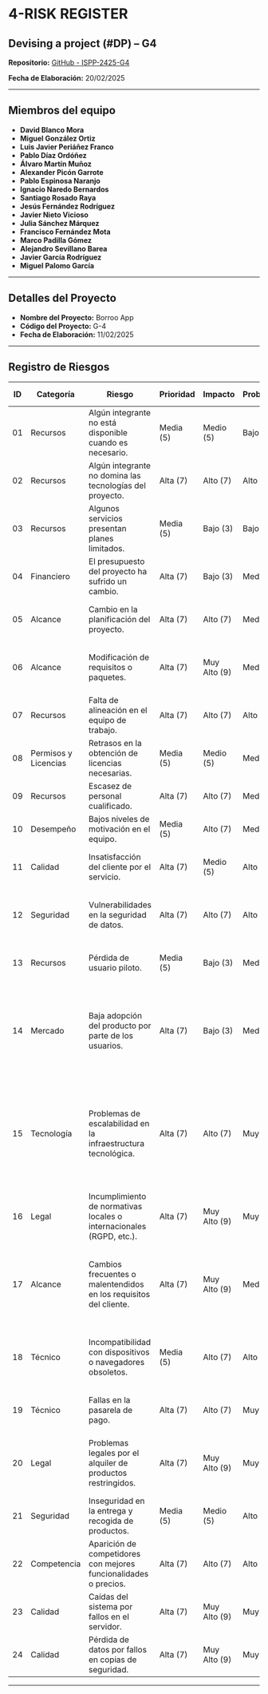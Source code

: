 # 4-RISK REGISTER

## Devising a project (#DP) – G4

**Repositorio:** [GitHub - ISPP-2425-G4](https://github.com/ISPP-2425-G4/)

**Fecha de Elaboración:** 20/02/2025

---

## Miembros del equipo

- **David Blanco Mora**
- **Miguel González Ortiz**
- **Luis Javier Periáñez Franco**
- **Pablo Díaz Ordóñez**
- **Álvaro Martín Muñoz**
- **Alexander Picón Garrote**
- **Pablo Espinosa Naranjo**
- **Ignacio Naredo Bernardos**
- **Santiago Rosado Raya**
- **Jesús Fernández Rodríguez**
- **Javier Nieto Vicioso**
- **Julia Sánchez Márquez**
- **Francisco Fernández Mota**
- **Marco Padilla Gómez**
- **Alejandro Sevillano Barea**
- **Javier García Rodríguez**
- **Miguel Palomo García**

---

## Detalles del Proyecto

- **Nombre del Proyecto:** Borroo App
- **Código del Proyecto:** G-4
- **Fecha de Elaboración:** 11/02/2025

---

## Registro de Riesgos

| ID | Categoría | Riesgo | Prioridad | Impacto | Probabilidad | Interesado (Fuente) | Responsables | Plan de Contingencia |
|----|-----------|--------|-----------|---------|-------------|---------------------|--------------|----------------------|
| 01 | Recursos | Algún integrante no está disponible cuando es necesario. | Media (5) | Medio (5) | Bajo (3) | Equipo de trabajo | Gestor de proyecto | Reasignar tareas o cambiar planificación. |
| 02 | Recursos | Algún integrante no domina las tecnologías del proyecto. | Alta (7) | Alto (7) | Alto (7) | Equipo de trabajo | Gestor de proyecto | Acceder a manuales y tutoriales de uso. |
| 03 | Recursos | Algunos servicios presentan planes limitados. | Media (5) | Bajo (3) | Bajo (3) | Cliente | Gestor de proyecto | Usar otros servicios similares. |
| 04 | Financiero | El presupuesto del proyecto ha sufrido un cambio. | Alta (7) | Bajo (3) | Medio (5) | Cliente y equipo de trabajo | Gestor de proyecto | Ajustar los recursos al presupuesto establecido. |
| 05 | Alcance | Cambio en la planificación del proyecto. | Alta (7) | Alto (7) | Medio (5) | Cliente | Gestor de proyecto | Planificar de nuevo lo afectado por el cambio. |
| 06 | Alcance | Modificación de requisitos o paquetes. | Alta (7) | Muy Alto (9) | Medio (5) | Cliente y equipo de trabajo | Gestor de proyecto | Rehacer paquetes de trabajo y reasignar tareas. |
| 07 | Recursos | Falta de alineación en el equipo de trabajo. | Alta (7) | Alto (7) | Alto (7) | Gestor de Proyecto y equipo de trabajo | Gestor de proyecto | Fomentar comunicación efectiva. |
| 08 | Permisos y Licencias | Retrasos en la obtención de licencias necesarias. | Media (5) | Medio (5) | Medio (5) | Equipo de trabajo | Gestor de proyecto | Plantear alternativas y adaptarse al cambio. |
| 09 | Recursos | Escasez de personal cualificado. | Alta (7) | Alto (7) | Medio (5) | Equipo de trabajo | Gestor de proyecto | Proporcionar cursos y enseñanzas. |
| 10 | Desempeño | Bajos niveles de motivación en el equipo. | Media (5) | Alto (7) | Medio (5) | Equipo de trabajo | Gestor de proyecto | Colaborar y ayudar al equipo. |
| 11 | Calidad | Insatisfacción del cliente por el servicio. | Alta (7) | Medio (5) | Alto (7) | Cliente | Gestor de proyecto | Estudiar requisitos y actualizar el producto. |
| 12 | Seguridad | Vulnerabilidades en la seguridad de datos. | Alta (7) | Alto (7) | Alto (7) | Cliente | Equipo de desarrollo | Aplicar métodos de seguridad en los puntos vulnerables. |
| 13 | Recursos | Pérdida de usuario piloto. | Media (5) | Bajo (3) | Medio (5) | Equipo de trabajo | Gestor de proyecto | Buscar y reemplazar por un nuevo usuario piloto. |
| 14 | Mercado | Baja adopción del producto por parte de los usuarios. | Alta (7) | Bajo (3) | Medio (5) | Cliente, usuarios | Gestor de proyecto | Implementar campañas de marketing más agresivas y realizar encuestas de usuario para ajustar la estrategia. |
| 15 | Tecnología | Problemas de escalabilidad en la infraestructura tecnológica. | Alta (7) | Alto (7) | Muy Alto (9) | Equipo técnico | Gestor de proyecto | Implementar sistemas de monitorización, realizar pruebas de carga periódicas y escalar la infraestructura según sea necesario. |
| 16 | Legal | Incumplimiento de normativas locales o internacionales (RGPD, etc.). | Alta (7) | Muy Alto (9) | Muy Alto (9) | Cliente, usuarios | Gestor de proyecto | Consultar con asesores legales y adaptar la plataforma. |
| 17 | Alcance | Cambios frecuentes o malentendidos en los requisitos del cliente. | Alta (7) | Muy Alto (9) | Medio (5) | Cliente | Gestor de proyecto | Revisar y aprobar cambios formalmente a través de un proceso de control de cambios. |
| 18 | Técnico | Incompatibilidad con dispositivos o navegadores obsoletos. | Media (5) | Alto (7) | Alto (7) | Usuarios finales | Gestor de proyecto | Realizar pruebas exhaustivas en una variedad de dispositivos y navegadores. |
| 19 | Técnico | Fallas en la pasarela de pago. | Alta (7) | Alto (7) | Muy Alto (9) | Usuarios finales | Gestor de proyecto | Implementar pasarelas de pago alternativas. |
| 20 | Legal | Problemas legales por el alquiler de productos restringidos. | Alta (7) | Muy Alto (9) | Muy Alto (9) | Usuarios finales, equipo legal | Gestor de proyecto | Definir términos claros sobre productos prohibidos para el alquiler. |
| 21 | Seguridad | Inseguridad en la entrega y recogida de productos. | Media (5) | Medio (5) | Alto (7) | Usuarios finales | Gestor de proyecto | Fomentar el uso de servicios de envío seguros. |
| 22 | Competencia | Aparición de competidores con mejores funcionalidades o precios. | Alta (7) | Alto (7) | Alto (7) | Usuarios finales | Gestor de proyecto | Mantener la innovación continua en el producto. |
| 23 | Calidad | Caídas del sistema por fallos en el servidor. | Alta (7) | Muy Alto (9) | Muy Alto (9) | Usuarios finales | Gestor de proyecto | Implementar servidores redundantes. |
| 24 | Calidad | Pérdida de datos por fallos en copias de seguridad. | Alta (7) | Muy Alto (9) | Muy Alto (9) | Usuarios finales | Gestor de proyecto | Implementar copias de seguridad automáticas. |

---
